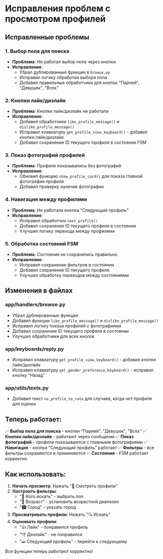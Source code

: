 # Исправления проблем с просмотром профилей

## Исправленные проблемы

### 1. Выбор пола для поиска
- **Проблема**: Не работал выбор пола через кнопки
- **Исправление**: 
  - Убрал дублированные функции в `browse.py`
  - Исправил логику обработки выбора пола
  - Добавил правильные обработчики для кнопок "Парней", "Девушек", "Всех"

### 2. Кнопки лайк/дизлайк
- **Проблема**: Кнопки лайк/дизлайк не работали
- **Исправление**:
  - Добавил обработчики `like_profile_message()` и `dislike_profile_message()`
  - Исправил клавиатуру `get_profile_view_keyboard()` - добавил кнопки лайк/дизлайк
  - Добавил сохранение ID текущего профиля в состоянии FSM

### 3. Показ фотографий профилей
- **Проблема**: Профили показывались без фотографий
- **Исправление**:
  - Обновил функцию `show_profile_card()` для показа главной фотографии профиля
  - Добавил проверку наличия фотографии

### 4. Навигация между профилями
- **Проблема**: Не работала кнопка "Следующий профиль"
- **Исправление**:
  - Исправил обработчик `next_profile()`
  - Добавил сохранение ID текущего профиля в состоянии
  - Улучшил логику перехода между профилями

### 5. Обработка состояний FSM
- **Проблема**: Состояния не сохранялись правильно
- **Исправление**:
  - Исправил сохранение фильтров в состоянии
  - Добавил сохранение ID текущего профиля
  - Улучшил обработку переходов между состояниями

## Изменения в файлах

### app/handlers/browse.py
- Убрал дублированные функции
- Добавил функции `like_profile_message()` и `dislike_profile_message()`
- Исправил логику показа профилей с фотографиями
- Добавил сохранение ID текущего профиля в состоянии
- Улучшил обработчики для всех кнопок

### app/keyboards/reply.py
- Исправил клавиатуру `get_profile_view_keyboard()` - добавил кнопки лайк/дизлайк
- Исправил клавиатуру `get_gender_preference_keyboard()` - исправил кнопку "Назад"

### app/utils/texts.py
- Добавил текст `no_profile_to_rate` для случаев, когда нет профиля для оценки

## Теперь работает:

✅ **Выбор пола для поиска** - кнопки "Парней", "Девушек", "Всех"
✅ **Кнопки лайк/дизлайк** - работают через сообщения
✅ **Показ фотографий** - профили показываются с главными фотографиями
✅ **Навигация** - кнопка "Следующий профиль" работает
✅ **Фильтры** - все фильтры сохраняются и применяются
✅ **Состояния** - FSM работает корректно

## Как использовать:

1. **Начать просмотр**: Нажать "👥 Смотреть профили"
2. **Настроить фильтры**: 
   - "👫 Кого искать" - выбрать пол
   - "🎂 Возраст" - установить возрастной диапазон
   - "🏙 Город" - указать город
3. **Просматривать профили**: Нажать "🔍 Искать"
4. **Оценивать профили**: 
   - "👍 Лайк" - понравился профиль
   - "👎 Дизлайк" - не понравился
   - "⏭ Следующий профиль" - перейти к следующему

Все функции теперь работают корректно! 